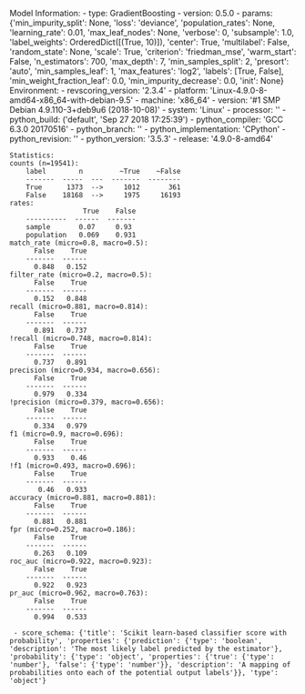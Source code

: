 Model Information:
	 - type: GradientBoosting
	 - version: 0.5.0
	 - params: {'min_impurity_split': None, 'loss': 'deviance', 'population_rates': None, 'learning_rate': 0.01, 'max_leaf_nodes': None, 'verbose': 0, 'subsample': 1.0, 'label_weights': OrderedDict([(True, 10)]), 'center': True, 'multilabel': False, 'random_state': None, 'scale': True, 'criterion': 'friedman_mse', 'warm_start': False, 'n_estimators': 700, 'max_depth': 7, 'min_samples_split': 2, 'presort': 'auto', 'min_samples_leaf': 1, 'max_features': 'log2', 'labels': [True, False], 'min_weight_fraction_leaf': 0.0, 'min_impurity_decrease': 0.0, 'init': None}
	Environment:
	 - revscoring_version: '2.3.4'
	 - platform: 'Linux-4.9.0-8-amd64-x86_64-with-debian-9.5'
	 - machine: 'x86_64'
	 - version: '#1 SMP Debian 4.9.110-3+deb9u6 (2018-10-08)'
	 - system: 'Linux'
	 - processor: ''
	 - python_build: ('default', 'Sep 27 2018 17:25:39')
	 - python_compiler: 'GCC 6.3.0 20170516'
	 - python_branch: ''
	 - python_implementation: 'CPython'
	 - python_revision: ''
	 - python_version: '3.5.3'
	 - release: '4.9.0-8-amd64'
	
	Statistics:
	counts (n=19541):
		label        n         ~True    ~False
		-------  -----  ---  -------  --------
		True      1373  -->     1012       361
		False    18168  -->     1975     16193
	rates:
		              True    False
		----------  ------  -------
		sample       0.07     0.93
		population   0.069    0.931
	match_rate (micro=0.8, macro=0.5):
		  False    True
		-------  ------
		  0.848   0.152
	filter_rate (micro=0.2, macro=0.5):
		  False    True
		-------  ------
		  0.152   0.848
	recall (micro=0.881, macro=0.814):
		  False    True
		-------  ------
		  0.891   0.737
	!recall (micro=0.748, macro=0.814):
		  False    True
		-------  ------
		  0.737   0.891
	precision (micro=0.934, macro=0.656):
		  False    True
		-------  ------
		  0.979   0.334
	!precision (micro=0.379, macro=0.656):
		  False    True
		-------  ------
		  0.334   0.979
	f1 (micro=0.9, macro=0.696):
		  False    True
		-------  ------
		  0.933    0.46
	!f1 (micro=0.493, macro=0.696):
		  False    True
		-------  ------
		   0.46   0.933
	accuracy (micro=0.881, macro=0.881):
		  False    True
		-------  ------
		  0.881   0.881
	fpr (micro=0.252, macro=0.186):
		  False    True
		-------  ------
		  0.263   0.109
	roc_auc (micro=0.922, macro=0.923):
		  False    True
		-------  ------
		  0.922   0.923
	pr_auc (micro=0.962, macro=0.763):
		  False    True
		-------  ------
		  0.994   0.533
	
	 - score_schema: {'title': 'Scikit learn-based classifier score with probability', 'properties': {'prediction': {'type': 'boolean', 'description': 'The most likely label predicted by the estimator'}, 'probability': {'type': 'object', 'properties': {'true': {'type': 'number'}, 'false': {'type': 'number'}}, 'description': 'A mapping of probabilities onto each of the potential output labels'}}, 'type': 'object'}

